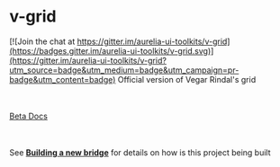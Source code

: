 # v-grid

[![Join the chat at https://gitter.im/aurelia-ui-toolkits/v-grid](https://badges.gitter.im/aurelia-ui-toolkits/v-grid.svg)](https://gitter.im/aurelia-ui-toolkits/v-grid?utm_source=badge&utm_medium=badge&utm_campaign=pr-badge&utm_content=badge)
Official version of Vegar Rindal's grid

<br><br>
[Beta Docs](https://vegarringdal.gitbooks.io/v-grid-dev/content/)
<br><br><br>

See **[Building a new bridge](https://www.gitbook.com/book/aurelia-ui-toolkits/building-a-new-bridge/details)** for details on how is this project being built
